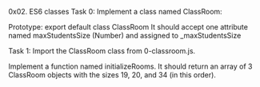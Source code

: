 0x02. ES6 classes
Task 0:
	Implement a class named ClassRoom:

Prototype: export default class ClassRoom
It should accept one attribute named maxStudentsSize (Number) and assigned to _maxStudentsSize

Task 1:
	Import the ClassRoom class from 0-classroom.js.

Implement a function named initializeRooms. It should return an array of 3 ClassRoom objects with the sizes 19, 20, and 34 (in this order).
